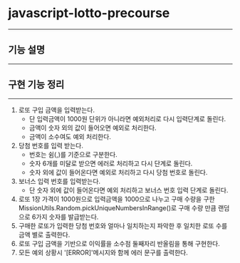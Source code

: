 # javascript-lotto-precourse

--- 


## 기능 설명

--- 


## 구현 기능 정리


---


1. 로또 구입 금액을 입력받는다. 
   - 단 입력금액이 1000원 단위가 아니라면 예외처리로 다시 입력단계로 돌린다.
   - 금액이 숫자 외의 값이 들어오면 예외로 처리한다.
   - 금액이 소수여도 예외 처리한다.
2. 당첨 번호를 입력 받는다.  
    - 번호는 쉼(,)를 기준으로 구분한다.
    - 숫자 6개를 미달로 받으면 에러로 처리하고 다시 단계로 돌린다.
    - 숫자 외에 값이 들어온다면 예외로 처리하고 다시 당첨 번호로 돌린다.
3. 보너스 입력 번호를 입력받는다.
    - 단 숫자 외에 값이 들어온다면 예외 처리하고 보너스 번호 입력 단계로 돌린다.
4. 로또 1장 가격이 1000원으로 입력금액을 1000으로 나누고 구매 수량을 구한  MissionUtils.Random.pickUniqueNumbersInRange()로 구매 수량 만큼 랜덤으로 6가지 숫자를 발급받는다.
5. 구매한 로또가 입력한 당첨 번호와 얼마나 일치하는지 파악한 후 일치한 로또 수를 금액 별로 출력한다.
6. 로또 구입 금액을 기반으로 이익률을 소수점 둘째자리 반올림을 통해 구현한다.
7. 모든 예외 상황시 '[ERROR]'메시지와 함께 에러 문구를 출력한다.